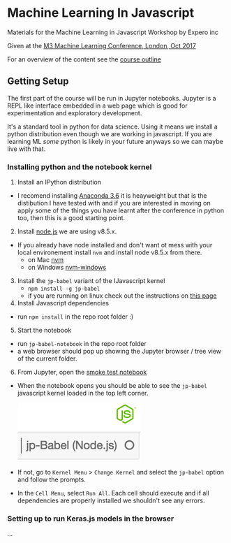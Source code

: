 # Machine Learning In Javascript

Materials for the Machine Learning in Javascript Workshop by Expero inc

Given at the [M3 Machine Learning Conference, London, Oct 2017](http://www.mcubed.london/sessions/workshop-introduction-to-machine-learning-with-javascript/)

For an overview of the content see the [course outline](OUTLINE.md)

## Getting Setup

The first part of the course will be run in Jupyter notebooks. Jupyter is a REPL like interface embedded in a web page which is good for experimentation and exploratory development.

It's a standard tool in python for data science. Using it means we install a python distribution even though we are working in javascript. If you are learning ML *some* python is likely in your future anyways so we can maybe live with that.

### Installing python and the notebook kernel

 1. Install an IPython distribution
   - I recomend installing [Anaconda 3.6](https://www.anaconda.com/download/) it is heayweight but that is the distibution I have tested with and if you are interested in moving on apply some of the things you have learnt after the conference in python too, then this is a good starting point.
 2. Install [node.js](https://nodejs.org/en/) we are using v8.5.x.
   - If you already have node installed and don't want ot mess with your local environement install `nvm` and install node v8.5.x from there. 
     - on Mac [nvm](https://github.com/creationix/nvm/blob/master/README.md)
     - on Windows [nvm-windows](https://github.com/coreybutler/nvm-windows)
 3. Install the `jp-babel` variant of the IJavascript kernel
    - `npm install -g jp-babel`
    - if you are running on linux check out the instructions on [this page](http://n-riesco.github.io/ijavascript/doc/install.md.html)
 4. Install Javascript dependencies
   - run `npm install` in the repo root folder :)
 5. Start the notebook
   - run `jp-babel-notebook` in the repo root folder
   - a web browser should pop up showing the Jupyter browser / tree view of the current folder.
 6. From Jupyter, open the [smoke test notebook](0_smoke_test.ipynb)
   - When the notebook opens you should be able to see the `jp-babel` javascript kernel loaded in the top left corner.

     ![jp-babel kernel](images/jp-babel-kernel-loaded.png)

   - If not, go to `Kernel Menu` > `Change Kernel` and select the `jp-babel` option and follow the prompts.
   - In the `Cell Menu`, select `Run All`. Each cell should execute and if all dependencies are properly installed we shouldn't see any errors.

### Setting up to run Keras.js models in the browser
...
